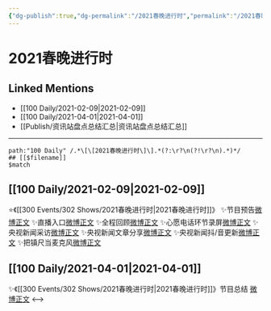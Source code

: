 ```yaml
---
{"dg-publish":true,"dg-permalink":"/2021春晚进行时","permalink":"/2021春晚进行时/","created":"2023-04-09T10:34:32.000+08:00","updated":"2023-04-10T16:34:29.000+08:00"}
---
```


# 2021春晚进行时

## Linked Mentions
- [[100 Daily/2021-02-09\|2021-02-09]]
- [[100 Daily/2021-04-01\|2021-04-01]]
- [[Publish/资讯站盘点总结汇总\|资讯站盘点总结汇总]]


---

```expander
path:"100 Daily" /.*\[\[2021春晚进行时\]\].*(?:\r?\n(?!\r?\n).*)*/
## [[$filename]]
$match
```
## [[100 Daily/2021-02-09\|2021-02-09]]
⭐《[[300 Events/302 Shows/2021春晚进行时\|2021春晚进行时]]》
✨节目预告[微博正文](https://m.weibo.cn/6466290670/4602688627540743)
✨直播入口[微博正文](https://m.weibo.cn/6466290670/4602778921737947)
✨全程回顾[微博正文](https://m.weibo.cn/6466290670/4602799670691185)
✨心愿电话环节录屏[微博正文](https://m.weibo.cn/6466290670/4602801160200892)
✨央视新闻采访[微博正文](https://m.weibo.cn/6466290670/4602776828785269)
✨央视新闻文章分享[微博正文](https://m.weibo.cn/6466290670/4602767447162974)
✨央视新闻抖/音更新[微博正文](https://m.weibo.cn/6466290670/4602753403591600)
✨把镇尺当麦克风[微博正文](https://m.weibo.cn/6466290670/4602832810417157)
## [[100 Daily/2021-04-01\|2021-04-01]]
✨《[[300 Events/302 Shows/2021春晚进行时\|2021春晚进行时]]》节目总结 [微博正文](https://m.weibo.cn/6466290670/4621302969144075)
<-->